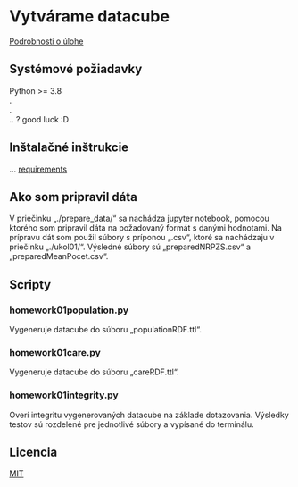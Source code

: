 # Vytvárame datacube

[Podrobnosti o úlohe](https://skoda.projekty.ms.mff.cuni.cz/ndbi046/seminars/02-data-cube.html#/3)

## Systémové požiadavky

Python >= 3.8 <br>
. <br>
. <br>
.. ? good luck :D

## Inštalačné inštrukcie

... [requirements](https://github.com/DonRiccardo/UvoddoDatovehoInzenyrstvi/blob/21484ed39bf7e23c3ea61a0c6a8e80ad799b5a35/ukol01/requirements.txt)

## Ako som pripravil dáta

V priečinku „./prepare_data/“ sa nachádza jupyter notebook, pomocou ktorého som pripravil dáta na požadovaný formát s danými hodnotami. 
Na prípravu dát som použil súbory s príponou „.csv“, ktoré sa nachádzaju v priečinku „./ukol01/“.
Výsledné súbory sú „preparedNRPZS.csv“ a „preparedMeanPocet.csv“. <br>


## Scripty
### homework01population.py

Vygeneruje datacube do súboru „populationRDF.ttl“.


### homework01care.py

Vygeneruje datacube do súboru „careRDF.ttl“.

### homework01integrity.py

Overí integritu vygenerovaných datacube na základe dotazovania. Výsledky testov sú rozdelené pre jednotlivé súbory a vypísané do terminálu.



## Licencia

[MIT](https://github.com/DonRiccardo/UdDI/blob/d0291e5a83fc1bfcafb95b48fe7b241e13cc254d/ukol01/license.txt)
